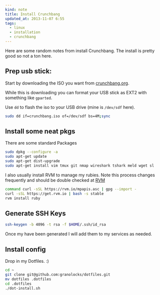 ```yaml
---
kind: note
title: Install Crunchbang
updated_at: 2013-11-07 6:55
tags:
  - linux
  - installation
  - crunchbang
---
```



Here are some random notes from install Crunchbang. The install is pretty good
so not a ton here.

## Prep usb stick:

Start by downloading the ISO you want from [crunchbang.org](http://crunchbang.org/download).

While this is downloading you can format your USB stick as EXT2 with something like `gparted`.

Use `dd` to flash the iso to your USB drive (mine is `/dev/sdf` here).

```bash
sudo dd if=crunchbang.iso of=/dev/sdf bs=4M;sync
```

## Install some neat pkgs 

There are some standard Packages

```bash
sudo dpkg --configure -a
sudo apt-get update
sudo apt-get dist-upgrade
sudo apt-get install vim tmux git nmap wireshark tshark meld wget sl 
```

I also usually install RVM to manage my rubies. Note this process changes
frequently and should be double checked at [RVM](http://rvm.io)

```bash
command curl -sSL https://rvm.io/mpapis.asc | gpg --import -
curl -sSL https://get.rvm.io | bash -s stable
rvm install ruby
```

## Generate SSH Keys

```bash
ssh-keygen -b 4096 -t rsa -f $HOME/.ssh/id_rsa
```

Once my have been generated I will add them to my services as needed.

## Install config

Drop in my Dotfiles. :)

```bash
cd ~
git clone git@github.com:granolocks/dotfiles.git
mv dotfiles .dotfiles
cd .dotfiles
./dot-install.sh
```
